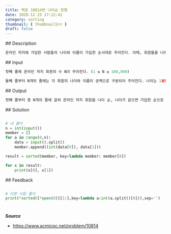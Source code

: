 ```yaml
---
title: 백준 10814번 나이순 정렬
date: 2020-12-15 17:12:41
category: sorting
thumbnail: { thumbnailSrc }
draft: false
---
```


## Description

```py
온라인 저지에 가입한 사람들의 나이와 이름이 가입한 순서대로 주어진다. 이때, 회원들을 나이가 증가하는 순으로, 나이가 같으면 먼저 가입한 사람이 앞에 오는 순서로 정렬하는 프로그램을 작성하시오.

```

## Input

```py
첫째 줄에 온라인 저지 회원의 수 N이 주어진다. (1 ≤ N ≤ 100,000)

둘째 줄부터 N개의 줄에는 각 회원의 나이와 이름이 공백으로 구분되어 주어진다. 나이는 1보다 크거나 같으며, 200보다 작거나 같은 정수이고, 이름은 알파벳 대소문자로 이루어져 있고, 길이가 100보다 작거나 같은 문자열이다. 입력은 가입한 순서로 주어진다.

```

## Output

```py
첫째 줄부터 총 N개의 줄에 걸쳐 온라인 저지 회원을 나이 순, 나이가 같으면 가입한 순으로 한 줄에 한 명씩 나이와 이름을 공백으로 구분해 출력한다.

```

## Solution

```python

# 내 풀이
n = int(input())
member = []
for a in range(0,n):
    data = input().split()
    member.append((int(data[0]), data[1]))

result = sorted(member, key=lambda member: member[0])

for x in result:
    print(x[0], x[1])

```

## Feedback

```python

# 다른 사람 풀이
print(*sorted([*open(0)][1:],key=lambda a:int(a.split()[0])),sep='')

```

#

**_Source_**

- https://www.acmicpc.net/problem/10814
